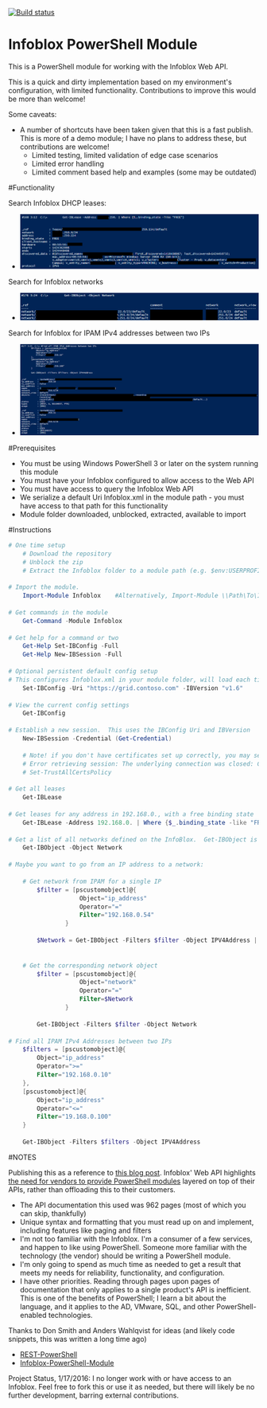 [![Build status](https://ci.appveyor.com/api/projects/status/9xnsg4e3hfa7uank/branch/master?svg=true)](https://ci.appveyor.com/project/RamblingCookieMonster/infoblox)

Infoblox PowerShell Module
=============

This is a PowerShell module for working with the Infoblox Web API.

This is a quick and dirty implementation based on my environment's configuration, with limited functionality.  Contributions to improve this would be more than welcome!

Some caveats:

 * A number of shortcuts have been taken given that this is a fast publish.  This is more of a demo module; I have no plans to address these, but contributions are welcome!
   * Limited testing, limited validation of edge case scenarios
   * Limited error handling
   * Limited comment based help and examples (some may be outdated)

#Functionality

Search Infoblox DHCP leases:
  * ![Search for Infoblox DHCP leases](/Media/Get-IBLease.png)

Search for Infoblox networks
  * ![Search for Infoblox networks](/Media/Get-IBObject.png)

Search for Infoblox for IPAM IPv4 addresses between two IPs
  * ![Search for Infoblox DHCP leases](/Media/Get-IBObjectFilter.png)

#Prerequisites

 * You must be using Windows PowerShell 3 or later on the system running this module
 * You must have your Infoblox configured to allow access to the Web API
 * You must have access to query the Infoblox Web API
 * We serialize a default Uri Infoblox.xml in the module path - you must have access to that path for this functionality
 * Module folder downloaded, unblocked, extracted, available to import

#Instructions

```powershell
# One time setup
    # Download the repository
    # Unblock the zip
    # Extract the Infoblox folder to a module path (e.g. $env:USERPROFILE\Documents\WindowsPowerShell\Modules\)

# Import the module.
    Import-Module Infoblox    #Alternatively, Import-Module \\Path\To\Infoblox

# Get commands in the module
    Get-Command -Module Infoblox

# Get help for a command or two
    Get-Help Set-IBConfig -Full
    Get-Help New-IBSession -Full

# Optional persistent default config setup
# This configures Infoblox.xml in your module folder, will load each time you import the module
    Set-IBConfig -Uri "https://grid.contoso.com" -IBVersion "v1.6"

# View the current config settings
    Get-IBConfig

# Establish a new session.  This uses the IBConfig Uri and IBVersion
    New-IBSession -Credential (Get-Credential)

    # Note! if you don't have certificates set up correctly, you may see the following error.  Set-TrustAllCertsPolicy is a temporary solution
    # Error retrieving session: The underlying connection was closed: Could not establish trust relationship for the SSL/TLS secure channel.
    # Set-TrustAllCertsPolicy

# Get all leases 
    Get-IBLease

# Get leases for any address in 192.168.0., with a free binding state
    Get-IBLease -Address 192.168.0. | Where {$_.binding_state -like "FREE"}

# Get a list of all networks defined on the InfoBlox.  Get-IBObject is a generic wrapper to pull random object types
    Get-IBObject -Object Network

# Maybe you want to go from an IP address to a network:

    # Get network from IPAM for a single IP
        $filter = [pscustomobject]@{
                    Object="ip_address"
                    Operator="="
                    Filter="192.168.0.54"
                }

        $Network = Get-IBObject -Filters $filter -Object IPV4Address | Select -ExpandProperty network


    # Get the corresponding network object
        $filter = [pscustomobject]@{
                    Object="network"
                    Operator="="
                    Filter=$Network
                }

        Get-IBObject -Filters $filter -Object Network 

# Find all IPAM IPv4 Addresses between two IPs
    $filters = [pscustomobject]@{
        Object="ip_address"
        Operator=">="
        Filter="192.168.0.10"
    },
    [pscustomobject]@{
        Object="ip_address"
        Operator="<="
        Filter="19.168.0.100"
    }

    Get-IBObject -Filters $filters -Object IPV4Address
```
	
#NOTES

  Publishing this as a reference to [this blog post](http://ramblingcookiemonster.github.io/Querying-the-Infoblox-Web-API/).  Infoblox' Web API highlights [the need for vendors to provide PowerShell modules](http://ramblingcookiemonster.github.io/REST-PowerShell-and-Infoblox/) layered on top of their APIs, rather than offloading this to their customers.

  * The API documentation this used was 962 pages (most of which you can skip, thankfully)
  * Unique syntax and formatting that you must read up on and implement, including features like paging and filters
  * I'm not too familiar with the Infoblox.  I'm a consumer of a few services, and happen to like using PowerShell.  Someone more familiar with the technology (the vendor) should be writing a PowerShell module.
  * I'm only going to spend as much time as needed to get a result that meets my needs for reliability, functionality, and configuration.
  * I have other priorities.  Reading through pages upon pages of documentation that only applies to a single product's API is inefficient.  This is one of the benefits of PowerShell; I learn a bit about the language, and it applies to the AD, VMware, SQL, and other PowerShell-enabled technologies.

Thanks to Don Smith and Anders Wahlqvist for ideas (and likely code snippets, this was written a long time ago)

 * [REST-PowerShell](https://github.com/Infoblox-API/REST-PowerShell)
 * [Infoblox-PowerShell-Module](https://github.com/DollarUnderscore/Infoblox-PowerShell-Module)

Project Status, 1/17/2016: I no longer work with or have access to an Infoblox. Feel free to fork this or use it as needed, but there will likely be no further development, barring external contributions.
